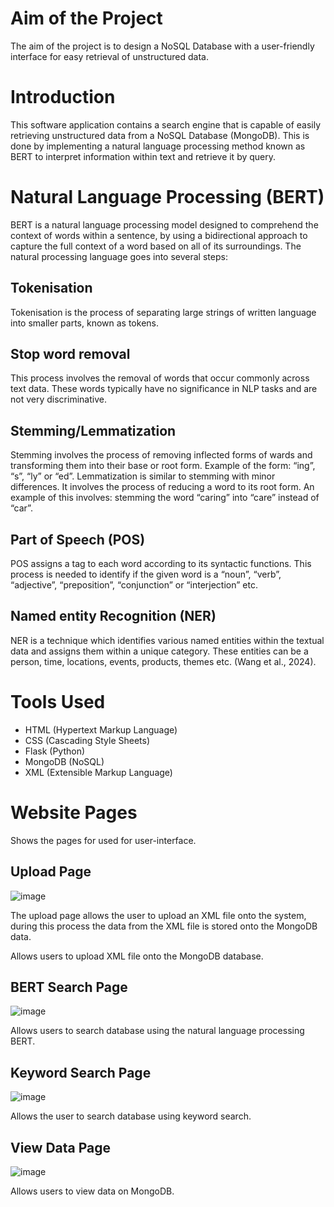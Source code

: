 # Aim of the Project
The aim of the project is to design a NoSQL Database with a user-friendly interface for easy retrieval of unstructured data.

# Introduction
This software application contains a search engine that is capable of easily retrieving unstructured data from a NoSQL Database (MongoDB). This is done by implementing a natural language processing method known as BERT to interpret information within text and retrieve it by query.

# Natural Language Processing (BERT)
BERT is a natural language processing model designed to comprehend the context of 
words within a sentence, by using a bidirectional approach to capture the full context 
of a word based on all of its surroundings. The natural processing language goes into several steps:

## Tokenisation 
Tokenisation is the process of separating large strings of written 
language into smaller parts, known as tokens. 
## Stop word removal 
This process involves the removal of words that occur 
commonly across text data. These words typically have no significance in NLP 
tasks and are not very discriminative.  
## Stemming/Lemmatization 
Stemming involves the process of removing 
inflected forms of wards and transforming them into their base or root form. 
Example of the form: “ing”, “s”, “ly” or “ed”. Lemmatization is similar to stemming 
with minor differences. It involves the process of reducing a word to its root 
form. An example of this involves: stemming the word “caring” into “care” 
instead of “car”.  
## Part of Speech (POS) 
POS assigns a tag to each word according to its 
syntactic functions. This process is needed to identify if the given word is a 
“noun”, “verb”, “adjective”, “preposition”, “conjunction” or “interjection” etc.  
## Named entity Recognition (NER) 
NER is a technique which identifies various 
named entities within the textual data and assigns them within a unique 
category. These entities can be a person, time, locations, events, products, 
themes etc. (Wang et al., 2024).

# Tools Used
- HTML (Hypertext Markup Language)
- CSS (Cascading Style Sheets)
- Flask (Python)
- MongoDB (NoSQL)
- XML (Extensible Markup Language)

# Website Pages
Shows the pages for used for user-interface.

## Upload Page
![image](https://github.com/user-attachments/assets/cb8f8707-ed64-46f2-92f4-b8b79dece310)

The upload page allows the user to upload an XML file onto the system, during this process the data from the XML file is stored onto the MongoDB data.

Allows users to upload XML file onto the MongoDB database.
## BERT Search Page
![image](https://github.com/user-attachments/assets/8abb9df5-dae3-4f0a-97c5-d956c806a92c)

Allows users to search database using the natural language processing BERT.
## Keyword Search Page
![image](https://github.com/user-attachments/assets/9a146d6e-7463-4e58-998f-8d39bb3bb356)

Allows the user to search database using keyword search.

## View Data Page
![image](https://github.com/user-attachments/assets/9e931a5f-c793-4005-9cfd-b19c78053d5e)

Allows users to view data on MongoDB.



